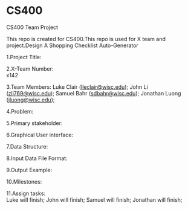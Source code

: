 # CS400
CS400 Team Project

This repo is created for CS400.This repo is used for X team and project.Design A Shopping Checklist Auto-Generator

1.Project Title: 
 
2.X-Team Number:  
	x142
 
3.Team Members: 
	Luke Clair (lleclair@wisc.edu);
	John Li (zli769@wisc.edu);
        Samuel Bahr (sdbahr@wisc.edu);
        Jonathan Luong (jluong@wisc.edu);
 
4.Problem: 
 
5.Primary stakeholder: 
 
6.Graphical User interface: 
 
7.Data Structure: 
 
8.Input Data File Format: 
 
9.Output Example: 
 
10.Milestones:
 
11.Assign tasks:       
        Luke will finish;
        John will finish;
	Samuel will finish;
	Jonathan will finish;
